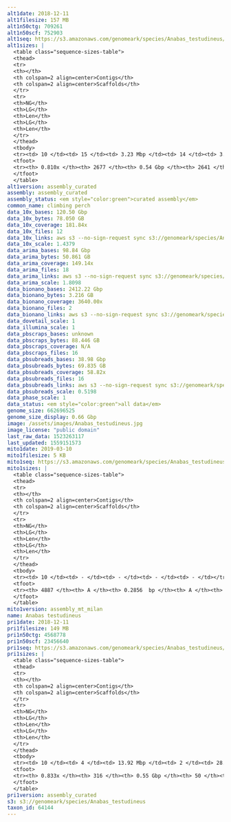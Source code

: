 ```yaml
---
alt1date: 2018-12-11
alt1filesize: 157 MB
alt1n50ctg: 709261
alt1n50scf: 752903
alt1seq: https://s3.amazonaws.com/genomeark/species/Anabas_testudineus/fAnaTes1/assembly_curated/fAnaTes1.alt.cur.20181211.fasta.gz
alt1sizes: |
  <table class="sequence-sizes-table">
  <thead>
  <tr>
  <th></th>
  <th colspan=2 align=center>Contigs</th>
  <th colspan=2 align=center>Scaffolds</th>
  </tr>
  <tr>
  <th>NG</th>
  <th>LG</th>
  <th>Len</th>
  <th>LG</th>
  <th>Len</th>
  </tr>
  </thead>
  <tbody>
  <tr><td> 10 </td><td> 15 </td><td> 3.23 Mbp </td><td> 14 </td><td> 3.31 Mbp </td></tr>  <tr><td> 20 </td><td> 39 </td><td> 2.24 Mbp </td><td> 37 </td><td> 2.38 Mbp </td></tr>  <tr><td> 30 </td><td> 76 </td><td> 1.53 Mbp </td><td> 72 </td><td> 1.60 Mbp </td></tr>  <tr><td> 40 </td><td> 127 </td><td> 1.07 Mbp </td><td> 121 </td><td> 1.14 Mbp </td></tr>  <tr style="background-color:#cccccc;"><td> 50 </td><td> 202 </td><td> 0.71 Mbp </td><td> 192 </td><td> 0.75 Mbp </td></tr>  <tr><td> 60 </td><td> 322 </td><td> 0.43 Mbp </td><td> 305 </td><td> 0.46 Mbp </td></tr>  <tr><td> 70 </td><td> 557 </td><td> 0.17 Mbp </td><td> 520 </td><td> 0.18 Mbp </td></tr>  <tr><td> 80 </td><td> 2079 </td><td> 16.43 Kbp </td><td> 1922 </td><td> 18.26 Kbp </td></tr>  <tr><td> 90 </td><td> - </td><td> - </td><td> - </td><td> - </td></tr>  <tr><td> 100 </td><td> - </td><td> - </td><td> - </td><td> - </td></tr>  </tbody>
  <tfoot>
  <tr><th> 0.810x </th><th> 2677 </th><th> 0.54 Gbp </th><th> 2641 </th><th> 0.54 Gbp </th></tr>
  </tfoot>
  </table>
alt1version: assembly_curated
assembly: assembly_curated
assembly_status: <em style="color:green">curated assembly</em>
common_name: climbing perch
data_10x_bases: 120.50 Gbp
data_10x_bytes: 78.050 GB
data_10x_coverage: 181.84x
data_10x_files: 12
data_10x_links: aws s3 --no-sign-request sync s3://genomeark/species/Anabas_testudineus/fAnaTes1/genomic_data/10x/ .<br>
data_10x_scale: 1.4379
data_arima_bases: 98.84 Gbp
data_arima_bytes: 50.861 GB
data_arima_coverage: 149.14x
data_arima_files: 18
data_arima_links: aws s3 --no-sign-request sync s3://genomeark/species/Anabas_testudineus/fAnaTes1/genomic_data/arima/ .<br>
data_arima_scale: 1.8098
data_bionano_bases: 2412.22 Gbp
data_bionano_bytes: 3.216 GB
data_bionano_coverage: 3640.00x
data_bionano_files: 2
data_bionano_links: aws s3 --no-sign-request sync s3://genomeark/species/Anabas_testudineus/fAnaTes1/genomic_data/bionano/ .<br>
data_dovetail_scale: 1
data_illumina_scale: 1
data_pbscraps_bases: unknown
data_pbscraps_bytes: 88.446 GB
data_pbscraps_coverage: N/A
data_pbscraps_files: 16
data_pbsubreads_bases: 38.98 Gbp
data_pbsubreads_bytes: 69.835 GB
data_pbsubreads_coverage: 58.82x
data_pbsubreads_files: 16
data_pbsubreads_links: aws s3 --no-sign-request sync s3://genomeark/species/Anabas_testudineus/fAnaTes1/genomic_data/pacbio/ . --exclude "*scraps.bam*"<br>
data_pbsubreads_scale: 0.5198
data_phase_scale: 1
data_status: <em style="color:green">all data</em>
genome_size: 662696525
genome_size_display: 0.66 Gbp
image: /assets/images/Anabas_testudineus.jpg
image_license: "public domain"
last_raw_data: 1523263117
last_updated: 1559151573
mito1date: 2019-03-10
mito1filesize: 5 KB
mito1seq: https://s3.amazonaws.com/genomeark/species/Anabas_testudineus/fAnaTes1/assembly_mt_milan/fAnaTes1.MT.20190310.fasta.gz
mito1sizes: |
  <table class="sequence-sizes-table">
  <thead>
  <tr>
  <th></th>
  <th colspan=2 align=center>Contigs</th>
  <th colspan=2 align=center>Scaffolds</th>
  </tr>
  <tr>
  <th>NG</th>
  <th>LG</th>
  <th>Len</th>
  <th>LG</th>
  <th>Len</th>
  </tr>
  </thead>
  <tbody>
  <tr><td> 10 </td><td> - </td><td> - </td><td> - </td><td> - </td></tr>  <tr><td> 20 </td><td> - </td><td> - </td><td> - </td><td> - </td></tr>  <tr><td> 30 </td><td> - </td><td> - </td><td> - </td><td> - </td></tr>  <tr><td> 40 </td><td> - </td><td> - </td><td> - </td><td> - </td></tr>  <tr style="background-color:#cccccc;"><td> 50 </td><td> - </td><td style="background-color:#ff8888;"> - </td><td> - </td><td style="background-color:#ff8888;"> - </td></tr>  <tr><td> 60 </td><td> - </td><td> - </td><td> - </td><td> - </td></tr>  <tr><td> 70 </td><td> - </td><td> - </td><td> - </td><td> - </td></tr>  <tr><td> 80 </td><td> - </td><td> - </td><td> - </td><td> - </td></tr>  <tr><td> 90 </td><td> - </td><td> - </td><td> - </td><td> - </td></tr>  <tr><td> 100 </td><td> - </td><td> - </td><td> - </td><td> - </td></tr>  </tbody>
  <tfoot>
  <tr><th> 4887 </th><th> A </th><th> 0.2856  bp </th><th> A </th><th> 0.2856  bp </th></tr>
  </tfoot>
  </table>
mito1version: assembly_mt_milan
name: Anabas testudineus
pri1date: 2018-12-11
pri1filesize: 149 MB
pri1n50ctg: 4568778
pri1n50scf: 23456640
pri1seq: https://s3.amazonaws.com/genomeark/species/Anabas_testudineus/fAnaTes1/assembly_curated/fAnaTes1.pri.cur.20181211.fasta.gz
pri1sizes: |
  <table class="sequence-sizes-table">
  <thead>
  <tr>
  <th></th>
  <th colspan=2 align=center>Contigs</th>
  <th colspan=2 align=center>Scaffolds</th>
  </tr>
  <tr>
  <th>NG</th>
  <th>LG</th>
  <th>Len</th>
  <th>LG</th>
  <th>Len</th>
  </tr>
  </thead>
  <tbody>
  <tr><td> 10 </td><td> 4 </td><td> 13.92 Mbp </td><td> 2 </td><td> 28.52 Mbp </td></tr>  <tr><td> 20 </td><td> 9 </td><td> 12.15 Mbp </td><td> 4 </td><td> 27.36 Mbp </td></tr>  <tr><td> 30 </td><td> 15 </td><td> 9.90 Mbp </td><td> 6 </td><td> 26.09 Mbp </td></tr>  <tr><td> 40 </td><td> 22 </td><td> 7.97 Mbp </td><td> 9 </td><td> 25.06 Mbp </td></tr>  <tr style="background-color:#cccccc;"><td> 50 </td><td> 33 </td><td style="background-color:#88ff88;"> 4.57 Mbp </td><td> 12 </td><td style="background-color:#88ff88;"> 23.46 Mbp </td></tr>  <tr><td> 60 </td><td> 51 </td><td> 2.85 Mbp </td><td> 15 </td><td> 21.92 Mbp </td></tr>  <tr><td> 70 </td><td> 85 </td><td> 1.50 Mbp </td><td> 18 </td><td> 19.93 Mbp </td></tr>  <tr><td> 80 </td><td> 169 </td><td> 0.37 Mbp </td><td> 21 </td><td> 18.69 Mbp </td></tr>  <tr><td> 90 </td><td> - </td><td> - </td><td> - </td><td> - </td></tr>  <tr><td> 100 </td><td> - </td><td> - </td><td> - </td><td> - </td></tr>  </tbody>
  <tfoot>
  <tr><th> 0.833x </th><th> 316 </th><th> 0.55 Gbp </th><th> 50 </th><th> 0.56 Gbp </th></tr>
  </tfoot>
  </table>
pri1version: assembly_curated
s3: s3://genomeark/species/Anabas_testudineus
taxon_id: 64144
---
```

